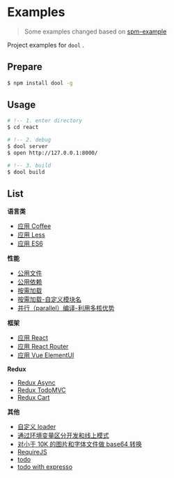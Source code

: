 # Examples

> Some examples changed based on [spm-example](https://github.com/spmjs/examples/tree/spm-webpack)

Project examples for `dool` .

## Prepare

```bash
$ npm install dool -g
```

## Usage

```bash
# !-- 1. enter directory
$ cd react

# !-- 2. debug
$ dool server
$ open http://127.0.0.1:8000/

# !-- 3. build
$ dool build
```

## List

**语言类**
- [应用 Coffee](./coffee)
- [应用 Less](./less)
- [应用 ES6](./es6)

**性能**
- [公用文件](./common-file)
- [公用依赖](./common-pkg)
- [按需加载](./load-on-demand)
- [按需加载-自定义模块名](./named-chunk)
- [并行（parallel）编译-利用多核优势](./parallel)

**框架**
- [应用 React](./react)
- [应用 React Router](./react-huge-apps)
- [应用 Vue ElementUI](https://github.com/d-band/vue-boilerplate)

**Redux**
- [Redux Async](./redux-async)
- [Redux TodoMVC](./redux-todomvc)
- [Redux Cart](./redux-shopping-cart)

**其他**
- [自定义 loader](./custom-loader)
- [通过环境变量区分开发和线上模式](./define)
- [对小于 10K 的图片和字体文件做 base64 转换](./base64)
- [RequireJS](./requirejs)
- [todo](./todo)
- [todo with expresso](./todo-with-expresso)

